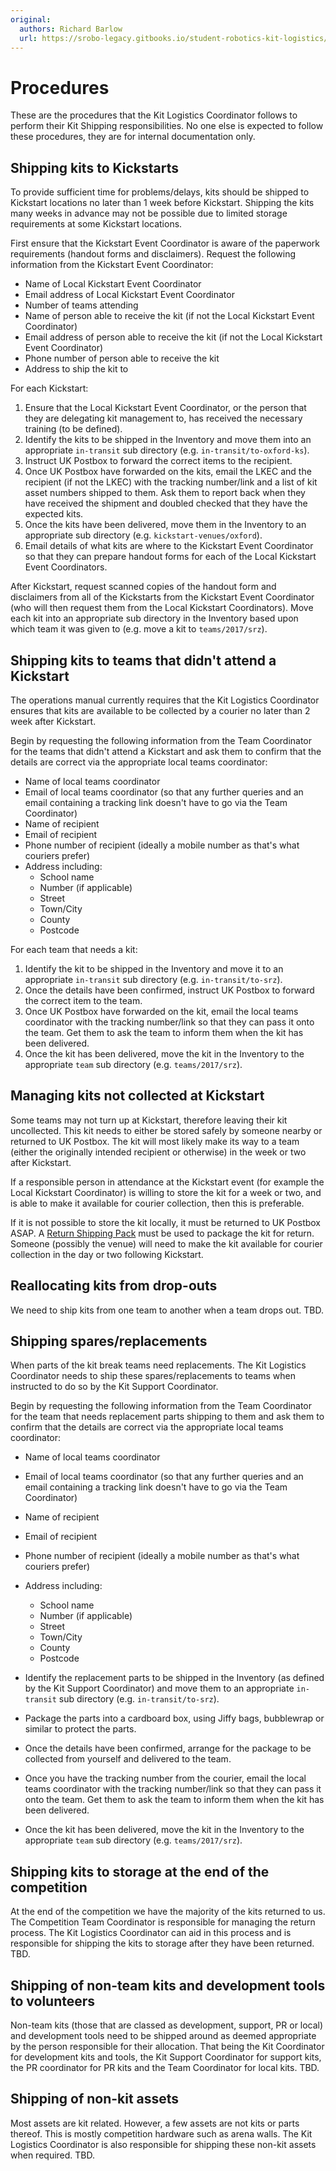 ```yaml
---
original:
  authors: Richard Barlow
  url: https://srobo-legacy.gitbooks.io/student-robotics-kit-logistics/kit-transport/procedures.html
---
```

# Procedures

These are the procedures that the Kit Logistics Coordinator follows to perform their Kit Shipping responsibilities. No one else is expected to follow these procedures, they are for internal documentation only.

## Shipping kits to Kickstarts

To provide sufficient time for problems/delays, kits should be shipped to Kickstart locations no later than 1 week before Kickstart. Shipping the kits many weeks in advance may not be possible due to limited storage requirements at some Kickstart locations.

First ensure that the Kickstart Event Coordinator is aware of the paperwork requirements (handout forms and disclaimers). Request the following information from the Kickstart Event Coordinator:

* Name of Local Kickstart Event Coordinator
* Email address of Local Kickstart Event Coordinator
* Number of teams attending
* Name of person able to receive the kit (if not the Local Kickstart Event Coordinator)
* Email address of person able to receive the kit (if not the Local Kickstart Event Coordinator)
* Phone number of person able to receive the kit
* Address to ship the kit to

For each Kickstart:

1. Ensure that the Local Kickstart Event Coordinator, or the person that they are delegating kit management to, has received the necessary training (to be defined).
2. Identify the kits to be shipped in the Inventory and move them into an appropriate `in-transit` sub directory (e.g. `in-transit/to-oxford-ks`).
3. Instruct UK Postbox to forward the correct items to the recipient.
4. Once UK Postbox have forwarded on the kits, email the LKEC and the recipient (if not the LKEC) with the tracking number/link and a list of kit asset numbers shipped to them. Ask them to report back when they have received the shipment and doubled checked that they have the expected kits.
5. Once the kits have been delivered, move them in the Inventory to an appropriate sub directory (e.g. `kickstart-venues/oxford`).
6. Email details of what kits are where to the Kickstart Event Coordinator so that they can prepare handout forms for each of the Local Kickstart Event Coordinators.

After Kickstart, request scanned copies of the handout form and disclaimers from all of the Kickstarts from the Kickstart Event Coordinator (who will then request them from the Local Kickstart Coordinators). Move each kit into an appropriate sub directory in the Inventory based upon which team it was given to (e.g. move a kit to `teams/2017/srz`).

## Shipping kits to teams that didn't attend a Kickstart

The operations manual currently requires that the Kit Logistics Coordinator ensures that kits are available to be collected by a courier no later than 2 week after Kickstart.

Begin by requesting the following information from the Team Coordinator for the teams that didn't attend a Kickstart and ask them to confirm that the details are correct via the appropriate local teams coordinator:

* Name of local teams coordinator
* Email of local teams coordinator (so that any further queries and an email containing a tracking link doesn't have to go via the Team Coordinator)
* Name of recipient
* Email of recipient
* Phone number of recipient (ideally a mobile number as that's what couriers prefer)
* Address including:
    * School name
    * Number (if applicable)
    * Street
    * Town/City
    * County
    * Postcode

For each team that needs a kit:

1. Identify the kit to be shipped in the Inventory and move it to an appropriate `in-transit` sub directory (e.g. `in-transit/to-srz`).
2. Once the details have been confirmed, instruct UK Postbox to forward the correct item to the team.
3. Once UK Postbox have forwarded on the kit, email the local teams coordinator with the tracking number/link so that they can pass it onto the team. Get them to ask the team to inform them when the kit has been delivered.
4. Once the kit has been delivered, move the kit in the Inventory to the appropriate `team` sub directory (e.g. `teams/2017/srz`).

## Managing kits not collected at Kickstart

Some teams may not turn up at Kickstart, therefore leaving their kit uncollected. This kit needs to either be stored safely by someone nearby or returned to UK Postbox. The kit will most likely make its way to a team (either the originally intended recipient or otherwise) in the week or two after Kickstart.

If a responsible person in attendance at the Kickstart event (for example the Local Kickstart Coordinator) is willing to store the kit for a week or two, and is able to make it available for courier collection, then this is preferable.

If it is not possible to store the kit locally, it must be returned to UK Postbox ASAP. A [Return Shipping Pack](#return-shipping-pack) must be used to package the kit for return. Someone (possibly the venue) will need to make the kit available for courier collection in the day or two following Kickstart.

## Reallocating kits from drop-outs

We need to ship kits from one team to another when a team drops out. TBD.

## Shipping spares/replacements

When parts of the kit break teams need replacements. The Kit Logistics Coordinator needs to ship these spares/replacements to teams when instructed to do so by the Kit Support Coordinator.

Begin by requesting the following information from the Team Coordinator for the team that needs replacement parts shipping to them and ask them to confirm that the details are correct via the appropriate local teams coordinator:

* Name of local teams coordinator
* Email of local teams coordinator (so that any further queries and an email containing a tracking link doesn't have to go via the Team Coordinator)
* Name of recipient
* Email of recipient
* Phone number of recipient (ideally a mobile number as that's what couriers prefer)
* Address including:
    * School name
    * Number (if applicable)
    * Street
    * Town/City
    * County
    * Postcode

* Identify the replacement parts to be shipped in the Inventory (as defined by the Kit Support Coordinator) and move them to an appropriate `in-transit` sub directory (e.g. `in-transit/to-srz`).

* Package the parts into a cardboard box, using Jiffy bags, bubblewrap or similar to protect the parts.

* Once the details have been confirmed, arrange for the package to be collected from yourself and delivered to the team.

* Once you have the tracking number from the courier, email the local teams coordinator with the tracking number/link so that they can pass it onto the team. Get them to ask the team to inform them when the kit has been delivered.

* Once the kit has been delivered, move the kit in the Inventory to the appropriate `team` sub directory (e.g. `teams/2017/srz`).

## Shipping kits to storage at the end of the competition

At the end of the competition we have the majority of the kits returned to us. The Competition Team Coordinator is responsible for managing the return process. The Kit Logistics Coordinator can aid in this process and is responsible for shipping the kits to storage after they have been returned. TBD.

## Shipping of non-team kits and development tools to volunteers

Non-team kits (those that are classed as development, support, PR or local) and development tools need to be shipped around as deemed appropriate by the person responsible for their allocation. That being the Kit Coordinator for development kits and tools, the Kit Support Coordinator for support kits, the PR coordinator for PR kits and the Team Coordinator for local kits. TBD.

## Shipping of non-kit assets

Most assets are kit related. However, a few assets are not kits or parts thereof. This is mostly competition hardware such as arena walls. The Kit Logistics Coordinator is also responsible for shipping these non-kit assets when required. TBD.
